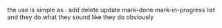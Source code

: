 the use is simple as :
add <name> <description>
delete <id>
update <id> <new des>
mark-done <id>
mark-in-progress <id>
list 
and they do what they sound like they do obviously 
